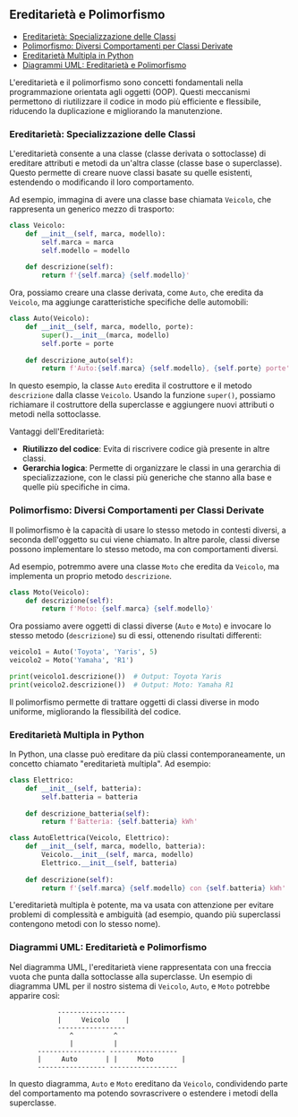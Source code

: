 ## Ereditarietà e Polimorfismo  <!-- omit in toc -->

- [Ereditarietà: Specializzazione delle Classi](#ereditarietà-specializzazione-delle-classi)
- [Polimorfismo: Diversi Comportamenti per Classi Derivate](#polimorfismo-diversi-comportamenti-per-classi-derivate)
- [Ereditarietà Multipla in Python](#ereditarietà-multipla-in-python)
- [Diagrammi UML: Ereditarietà e Polimorfismo](#diagrammi-uml-ereditarietà-e-polimorfismo)


L'ereditarietà e il polimorfismo sono concetti fondamentali nella programmazione orientata agli oggetti (OOP). Questi meccanismi permettono di riutilizzare il codice in modo più efficiente e flessibile, riducendo la duplicazione e migliorando la manutenzione.

### Ereditarietà: Specializzazione delle Classi

L'ereditarietà consente a una classe (classe derivata o sottoclasse) di ereditare attributi e metodi da un'altra classe (classe base o superclasse). Questo permette di creare nuove classi basate su quelle esistenti, estendendo o modificando il loro comportamento.

Ad esempio, immagina di avere una classe base chiamata `Veicolo`, che rappresenta un generico mezzo di trasporto:

```python
class Veicolo:
    def __init__(self, marca, modello):
        self.marca = marca
        self.modello = modello
    
    def descrizione(self):
        return f'{self.marca} {self.modello}'
```

Ora, possiamo creare una classe derivata, come `Auto`, che eredita da `Veicolo`, ma aggiunge caratteristiche specifiche delle automobili:

```python
class Auto(Veicolo):
    def __init__(self, marca, modello, porte):
        super().__init__(marca, modello)
        self.porte = porte
    
    def descrizione_auto(self):
        return f'Auto:{self.marca} {self.modello}, {self.porte} porte'
```

In questo esempio, la classe `Auto` eredita il costruttore e il metodo `descrizione` dalla classe `Veicolo`. Usando la funzione `super()`, possiamo richiamare il costruttore della superclasse e aggiungere nuovi attributi o metodi nella sottoclasse.

Vantaggi dell'Ereditarietà:
- **Riutilizzo del codice**: Evita di riscrivere codice già presente in altre classi.
- **Gerarchia logica**: Permette di organizzare le classi in una gerarchia di specializzazione, con le classi più generiche che stanno alla base e quelle più specifiche in cima.

### Polimorfismo: Diversi Comportamenti per Classi Derivate

Il polimorfismo è la capacità di usare lo stesso metodo in contesti diversi, a seconda dell'oggetto su cui viene chiamato. In altre parole, classi diverse possono implementare lo stesso metodo, ma con comportamenti diversi.

Ad esempio, potremmo avere una classe `Moto` che eredita da `Veicolo`, ma implementa un proprio metodo `descrizione`.

```python
class Moto(Veicolo):
    def descrizione(self):
        return f'Moto: {self.marca} {self.modello}'
```

Ora possiamo avere oggetti di classi diverse (`Auto` e `Moto`) e invocare lo stesso metodo (`descrizione`) su di essi, ottenendo risultati differenti:

```python
veicolo1 = Auto('Toyota', 'Yaris', 5)
veicolo2 = Moto('Yamaha', 'R1')

print(veicolo1.descrizione())  # Output: Toyota Yaris
print(veicolo2.descrizione())  # Output: Moto: Yamaha R1
```

Il polimorfismo permette di trattare oggetti di classi diverse in modo uniforme, migliorando la flessibilità del codice.

### Ereditarietà Multipla in Python

In Python, una classe può ereditare da più classi contemporaneamente, un concetto chiamato "ereditarietà multipla". Ad esempio:

```python
class Elettrico:
    def __init__(self, batteria):
        self.batteria = batteria
    
    def descrizione_batteria(self):
        return f'Batteria: {self.batteria} kWh'

class AutoElettrica(Veicolo, Elettrico):
    def __init__(self, marca, modello, batteria):
        Veicolo.__init__(self, marca, modello)
        Elettrico.__init__(self, batteria)
    
    def descrizione(self):
        return f'{self.marca} {self.modello} con {self.batteria} kWh'
```

L'ereditarietà multipla è potente, ma va usata con attenzione per evitare problemi di complessità e ambiguità (ad esempio, quando più superclassi contengono metodi con lo stesso nome).

### Diagrammi UML: Ereditarietà e Polimorfismo

Nel diagramma UML, l'ereditarietà viene rappresentata con una freccia vuota che punta dalla sottoclasse alla superclasse. Un esempio di diagramma UML per il nostro sistema di `Veicolo`, `Auto`, e `Moto` potrebbe apparire così:

```
            -----------------
            |     Veicolo    |
            -----------------
               ^          ^
               |          |
       ----------------- -----------------
       |     Auto       | |     Moto       |
       ----------------- -----------------
```

In questo diagramma, `Auto` e `Moto` ereditano da `Veicolo`, condividendo parte del comportamento ma potendo sovrascrivere o estendere i metodi della superclasse.
